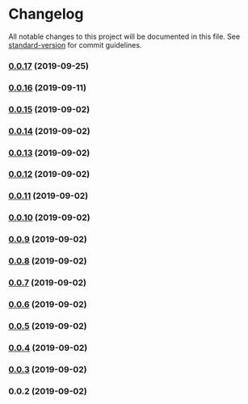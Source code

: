 # Changelog

All notable changes to this project will be documented in this file. See [standard-version](https://github.com/conventional-changelog/standard-version) for commit guidelines.

### [0.0.17](https://github.com/lupu60/nestjs-toolbox/compare/v0.0.15...v0.0.17) (2019-09-25)

### [0.0.16](https://github.com/lupu60/nestjs-toolbox/compare/v0.0.15...v0.0.16) (2019-09-11)

### [0.0.15](https://github.com/lupu60/nestjs-toolbox/compare/v0.0.14...v0.0.15) (2019-09-02)

### [0.0.14](https://github.com/lupu60/nestjs-toolbox/compare/v0.0.13...v0.0.14) (2019-09-02)

### [0.0.13](https://github.com/lupu60/nestjs-toolbox/compare/v0.0.12...v0.0.13) (2019-09-02)

### [0.0.12](https://github.com/lupu60/nestjs-toolbox/compare/v0.0.11...v0.0.12) (2019-09-02)

### [0.0.11](https://github.com/lupu60/nestjs-toolbox/compare/v0.0.10...v0.0.11) (2019-09-02)

### [0.0.10](https://github.com/lupu60/nestjs-toolbox/compare/v0.0.9...v0.0.10) (2019-09-02)

### [0.0.9](https://github.com/lupu60/nestjs-toolbox/compare/v0.0.8...v0.0.9) (2019-09-02)

### [0.0.8](https://github.com/lupu60/nestjs-toolbox/compare/v0.0.7...v0.0.8) (2019-09-02)

### [0.0.7](https://github.com/lupu60/nestjs-toolbox/compare/v0.0.6...v0.0.7) (2019-09-02)

### [0.0.6](https://github.com/lupu60/nestjs-toolbox/compare/v0.0.5...v0.0.6) (2019-09-02)

### [0.0.5](https://github.com/lupu60/nestjs-toolbox/compare/v0.0.4...v0.0.5) (2019-09-02)

### [0.0.4](https://github.com/lupu60/nestjs-toolbox/compare/v0.0.3...v0.0.4) (2019-09-02)

### [0.0.3](https://github.com/lupu60/nestjs-toolbox/compare/v0.0.2...v0.0.3) (2019-09-02)

### 0.0.2 (2019-09-02)
